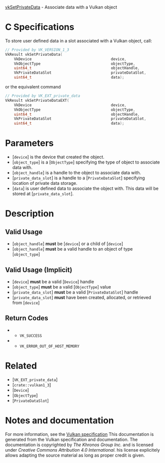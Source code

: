 [vkSetPrivateData](https://www.khronos.org/registry/vulkan/specs/1.3-extensions/man/html/vkSetPrivateData.html) - Associate data with a Vulkan object

# C Specifications
To store user defined data in a slot associated with a Vulkan object, call:
```c
// Provided by VK_VERSION_1_3
VkResult vkSetPrivateData(
    VkDevice                                    device,
    VkObjectType                                objectType,
    uint64_t                                    objectHandle,
    VkPrivateDataSlot                           privateDataSlot,
    uint64_t                                    data);
```
or the equivalent command
```c
// Provided by VK_EXT_private_data
VkResult vkSetPrivateDataEXT(
    VkDevice                                    device,
    VkObjectType                                objectType,
    uint64_t                                    objectHandle,
    VkPrivateDataSlot                           privateDataSlot,
    uint64_t                                    data);
```

# Parameters
- [`device`] is the device that created the object.
- [`object_type`] is a [`ObjectType`] specifying the type of object to associate data with.
- [`object_handle`] is a handle to the object to associate data with.
- [`private_data_slot`] is a handle to a [`PrivateDataSlot`] specifying location of private data storage.
- [`data`] is user defined data to associate the object with. This data will be stored at [`private_data_slot`].

# Description
## Valid Usage
-  [`object_handle`] **must**  be [`device`] or a child of [`device`]
-  [`object_handle`] **must**  be a valid handle to an object of type [`object_type`]

## Valid Usage (Implicit)
-  [`device`] **must**  be a valid [`Device`] handle
-  [`object_type`] **must**  be a valid [`ObjectType`] value
-  [`private_data_slot`] **must**  be a valid [`PrivateDataSlot`] handle
-  [`private_data_slot`] **must**  have been created, allocated, or retrieved from [`device`]

## Return Codes
*   - `VK_SUCCESS` 
*   - `VK_ERROR_OUT_OF_HOST_MEMORY`

# Related
- [`VK_EXT_private_data`]
- [`crate::vulkan1_3`]
- [`Device`]
- [`ObjectType`]
- [`PrivateDataSlot`]

# Notes and documentation
For more information, see the [Vulkan specification](https://www.khronos.org/registry/vulkan/specs/1.3-extensions/html/vkspec.html)
This documentation is generated from the Vulkan specification and documentation.
The documentation is copyrighted by *The Khronos Group Inc.* and is licensed under *Creative Commons Attribution 4.0 International*.
his license explicitely allows adapting the source material as long as proper credit is given.
        